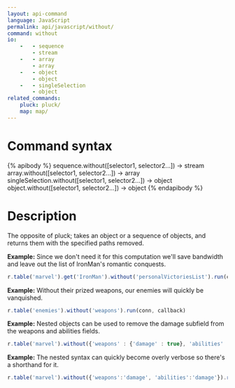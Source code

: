 ```yaml
---
layout: api-command
language: JavaScript
permalink: api/javascript/without/
command: without
io:
    -   - sequence
        - stream
    -   - array
        - array
    -   - object
        - object
    -   - singleSelection
        - object
related_commands:
    pluck: pluck/
    map: map/
---
```


# Command syntax #

{% apibody %}
sequence.without([selector1, selector2...]) &rarr; stream
array.without([selector1, selector2...]) &rarr; array
singleSelection.without([selector1, selector2...]) &rarr; object
object.without([selector1, selector2...]) &rarr; object
{% endapibody %}

# Description #

The opposite of pluck; takes an object or a sequence of objects, and returns them with
the specified paths removed.

__Example:__ Since we don't need it for this computation we'll save bandwidth and leave
out the list of IronMan's romantic conquests.

```javascript
r.table('marvel').get('IronMan').without('personalVictoriesList').run(conn, callback)
```


__Example:__ Without their prized weapons, our enemies will quickly be vanquished.

```javascript
r.table('enemies').without('weapons').run(conn, callback)
```


__Example:__ Nested objects can be used to remove the damage subfield from the weapons and abilities fields.

```javascript
r.table('marvel').without({'weapons' : {'damage' : true}, 'abilities' : {'damage' : true}}).run(conn, callback)
```


__Example:__ The nested syntax can quickly become overly verbose so there's a shorthand for it.

```javascript
r.table('marvel').without({'weapons':'damage', 'abilities':'damage'}).run(conn, callback)
```

